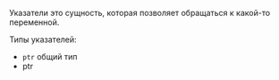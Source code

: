 
Указатели это сущность, которая позволяет обращаться к какой-то
переменной.

Типы указателей:
* `ptr` общий тип
* ptr

